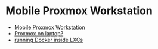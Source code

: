 # Mobile Proxmox Workstation
- [Mobile Proxmox Workstation](https://www.reddit.com/r/Proxmox/comments/okelu9/mobile_proxmox_workstation_working_incredibly_well/)
- [Proxmox on laptop?](https://www.reddit.com/r/Proxmox/comments/1azloiw/proxmox_on_laptop/)
- [running Docker inside LXCs](https://www.xda-developers.com/heres-how-i-run-docker-in-an-lxc-on-proxmox/)
